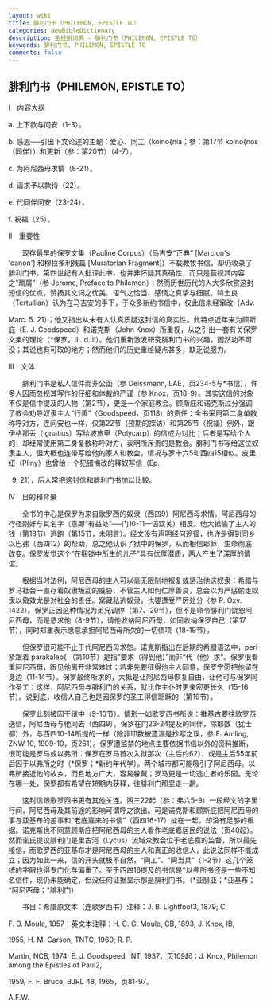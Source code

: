 ```yaml
---
layout: wiki
title: 腓利门书（PHILEMON, EPISTLE TO）
categories: NewBibleDictionary
description: 圣经新词典 - 腓利门书（PHILEMON, EPISTLE TO）
keywords: 腓利门书, PHILEMON, EPISTLE TO
comments: false
---
```


## 腓利门书（PHILEMON, EPISTLE TO）

Ⅰ　内容大纲

a. 上下款与问安（1-3）。

b. 感恩──引出下文论述的主题：爱心、同工（koino{nia；参：第17节 koino{nos 〔同伴〕）和更新（参：第20节）（4-7）。

c. 为阿尼西母求情（8-21）。

d. 请求予以款待（22）。

e. 代同伴问安（23-24）。

f. 祝福（25）。

Ⅱ　重要性

　　现存最早的保罗文集（Pauline Corpus）（马吉安“正典” [Marcion's 'canon'] 和穆拉多利残篇 [Muratorian Fragment]）不载教牧书信，却仍收录了腓利门书。第四世纪有人批评此书，也并非怀疑其真确性，而只是藐视其内容之“琐屑”（参 Jerome, Preface to Philemon）；然而历世历代的人大多欣赏这封短信的优点，赞扬其文词之优美、语气之恰当、感情之真挚与细腻。特土良（Tertullian）认为在马吉安的手下，于众多新约书信中，仅此信未经窜改（Adv.

Marc. 5. 21）；他又指出从未有人认真质疑这封信的真实性。此特点近年来为顾斯庇（E. J. Goodspeed）和诺克斯（John Knox）所重视，从之引出一套有关保罗文集的理论（*保罗，III. d. ii）。他们重新激发研究腓利门书的兴趣，固然功不可没；其说也有可取的地方；然而他们的历史重绘疑点甚多，缺乏说服力。

Ⅲ　文体

　　腓利门书是私人信件而非公函（参 Deissmann, LAE，页234-5与*书信），许多人因而忽视其写作的仔细和体裁的严谨（参 Knox，页18-9）。其实这信的对象不仅是信中提及的人物（第2节），更是一个家庭教会。顾斯庇和诺克斯过分强调了教会劝导奴隶主人“行善”（Goodspeed，页118）的责任：全书采用第二身单数称呼对方，连问安也一样，仅第22节（预期的探访）和第25节（祝福）例外，跟伊格那丢（Ignatius）写给坡旅甲（Polycarp）的信成为对比；后者是写给个人的，却经常使用第二身复数称呼对方，表明所斥责的是教会。腓利门书写给这位奴隶主人，但大概也连带写给他的家人和教会，情况与罗十六5和西四15相似。皮里纽（Pliny）也曾给一个犯错悔改的释奴写信（Ep.

9. 21），后人常把这封信和腓利门书加以比较。

Ⅳ　目的和背景

　　全书的中心是保罗为来自歌罗西的奴隶（西四9）阿尼西母求情。阿尼西母的行径刚好与其名字（意即“有益处”──门10-11一语双关）相反。他大抵偷了主人的钱（第18节）逃跑（第15节，未明言）。经文没有声明经何途径，也许是得到同乡以巴弗（西四12）的帮助，总之他认识了狱中的保罗，从而相信耶稣，生命彻底改变。保罗发觉这个“在捆锁中所生的儿子”具有优厚潜质，两人产生了深厚的情谊。

　　根据当时法例，阿尼西母的主人可以毫无限制地报复或惩治他这奴隶：希腊与罗马社会一直存着奴隶叛乱的威胁，不管主人如何仁厚善良，总会以为严惩偷走奴隶以儆效尤是对社会的责任。窝藏私逃奴隶，也要遭受严厉处分（参 P. Oxy. 1422）。保罗正因这种情况为弟兄调停（第7、20节），但不是命令腓利门饶恕阿尼西母，而是恳求他（8-9节），请他收纳阿尼西母，如同收纳保罗自己（第17节），同时郑重表示愿意承担阿尼西母所欠的一切债项（18-19节）。

　　但保罗很可能不止于代阿尼西母求恕。诺克斯指出在后期的希腊语法中，peri 紧跟着 parakaleo{ （第10节）是指“要求（得到他）”而非“代（他）求”。保罗很看重阿尼西母，眼见他离开非常难过；若非先要征得他主人同意，保罗宁愿把他留在身边（11-14节）。保罗最终所求的，大抵是让阿尼西母恢复自由，让他可与保罗同作圣工；这样，阿尼西母与腓利门的关系，就比作主仆时更亲密更长久（15-16节）。说到底，收信人自己也是因保罗的圣工得信耶稣的（第19节）。

　　保罗此刻被囚于狱中（9-10节）。情形一如歌罗西书所说：推基古要往歌罗西送信，阿尼西母与他同去（西四9）。保罗在门23-24提及的同伴，除耶数（犹士都）外，与西四10-14所提的一样（除非耶数被遗漏是抄写之误，参 E. Amling, ZNW 10, 1909-10，页261）。保罗遭监禁的地点主要依据书信以外的资料推断，很可能是罗马或以弗所：保罗在罗马首次入狱那次（主后约62），或是主后55年前后囚于以弗所之时（*保罗；*新约年代学）。两个城市都可能吸引了阿尼西母。以弗所接近他的故乡，而且地方广大，容易躲藏；罗马更是一切逃亡者的乐园。无论在哪一处，保罗都有希望在短期内获释，往腓利门那里走一趟。

　　这封信跟歌罗西书更有其他关连。西三22起（参：弗六5-9）一段经文的字里行间，阿尼西母及其前途的影响可谓呼之欲出。可是诺克斯和顾斯庇把阿尼西母的事与亚基布的差事和“老底嘉来的书信”（西四16-17）扯在一起，却没有足够的根据。诺克斯也不同意顾斯庇把阿尼西母的主人看作老底嘉居民的说法（页40起）。然而诺氏提议腓利门是里古河（Lycus）流域众教会位于老底嘉的监督，所以最先接信，而歌罗西的亚基布才是阿尼西母的主人和真正的收信人，此说法同样不能成立；因为如此一来，信的开头就极不自然，“同工”、“同当兵”（1-2节）这几个笼统的字眼也得专门化与偏重了。至于西四16提及的书信是*以弗所书还是一些不知名信件，现仍未能确定，但没任何证据显示那是腓利门书。（*亚腓亚；*亚基布；*阿尼西母；*腓利门）

　　书目：希腊原文本（连歌罗西书）注释：J. B. Lightfoot3, 1879; C.

F. D. Moule, 1957；英文本注释：H. C. G. Moule, CB, 1893; J. Knox, IB,

1955; H. M. Carson, TNTC, 1960; R. P.

Martin, NCB, 1974; E. J. Goodspeed, INT, 1937，页109起；J. Knox, Philemon among the Epistles of Paul2,

1959; F. F. Bruce, BJRL 48, 1965，页81-97。

A.F.W.








